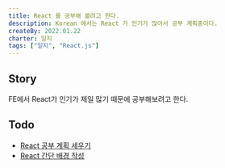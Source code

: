 ```yaml
---
title: React 를 공부해 볼려고 한다.
description: Korean 에서는 React 가 인기가 많아서 공부 계획중이다.
createBy: 2022.01.22
charter: 일지
tags: ["일지", "React.js"]
---
```


## Story

FE에서 React가 인기가 제일 많기 때문에 공부해보려고 한다.

## Todo

-   [React 공부 계획 세우기](/TIL/study/react/plan)
-   [React 간단 배경 작성](/study/react/react/#간단-배경-01-22)
